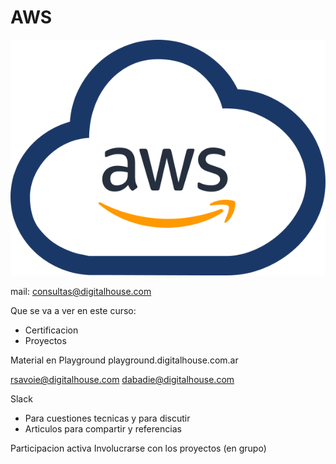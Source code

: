 # AWS

![aws](general/images/awscloud.svg)

mail: consultas@digitalhouse.com

Que se va a ver en este curso:
- Certificacion
- Proyectos

Material en Playground
playground.digitalhouse.com.ar

rsavoie@digitalhouse.com
dabadie@digitalhouse.com

Slack 
- Para cuestiones tecnicas y para discutir
- Articulos para compartir y referencias


Participacion activa
Involucrarse con los proyectos (en grupo)

